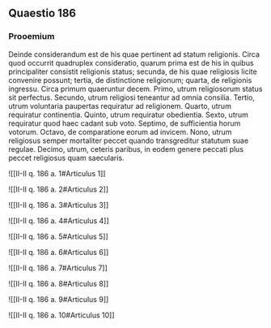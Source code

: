 ## Quaestio 186

### Prooemium

Deinde considerandum est de his quae pertinent ad statum religionis. Circa quod occurrit quadruplex consideratio, quarum prima est de his in quibus principaliter consistit religionis status; secunda, de his quae religiosis licite convenire possunt; tertia, de distinctione religionum; quarta, de religionis ingressu. Circa primum quaeruntur decem. Primo, utrum religiosorum status sit perfectus. Secundo, utrum religiosi teneantur ad omnia consilia. Tertio, utrum voluntaria paupertas requiratur ad religionem. Quarto, utrum requiratur continentia. Quinto, utrum requiratur obedientia. Sexto, utrum requiratur quod haec cadant sub voto. Septimo, de sufficientia horum votorum. Octavo, de comparatione eorum ad invicem. Nono, utrum religiosus semper mortaliter peccet quando transgreditur statutum suae regulae. Decimo, utrum, ceteris paribus, in eodem genere peccati plus peccet religiosus quam saecularis.

![[II-II q. 186 a. 1#Articulus 1]]

![[II-II q. 186 a. 2#Articulus 2]]

![[II-II q. 186 a. 3#Articulus 3]]

![[II-II q. 186 a. 4#Articulus 4]]

![[II-II q. 186 a. 5#Articulus 5]]

![[II-II q. 186 a. 6#Articulus 6]]

![[II-II q. 186 a. 7#Articulus 7]]

![[II-II q. 186 a. 8#Articulus 8]]

![[II-II q. 186 a. 9#Articulus 9]]

![[II-II q. 186 a. 10#Articulus 10]]

